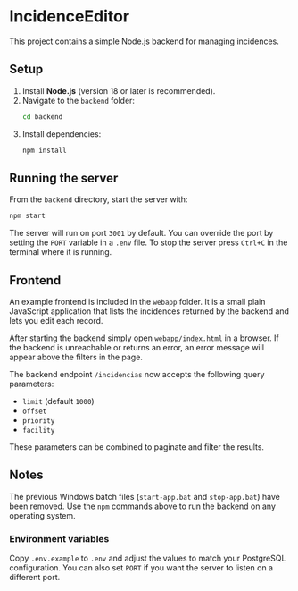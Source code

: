 
# IncidenceEditor

This project contains a simple Node.js backend for managing incidences.

## Setup

1. Install **Node.js** (version 18 or later is recommended).
2. Navigate to the `backend` folder:
   ```bash
   cd backend
   ```
3. Install dependencies:
   ```bash
   npm install
   ```

## Running the server

From the `backend` directory, start the server with:

```bash
npm start
```

The server will run on port `3001` by default. You can override the port by setting the `PORT` variable in a `.env` file. To stop the server press `Ctrl+C` in the terminal where it is running.

## Frontend

An example frontend is included in the `webapp` folder. It is a small
plain JavaScript application that lists the incidences returned by the
backend and lets you edit each record.

After starting the backend simply open `webapp/index.html` in a browser.
If the backend is unreachable or returns an error, an error message will appear
above the filters in the page.

The backend endpoint `/incidencias` now accepts the following query parameters:

- `limit` (default `1000`)
- `offset`
- `priority`
- `facility`

These parameters can be combined to paginate and filter the results.

## Notes

The previous Windows batch files (`start-app.bat` and `stop-app.bat`) have been removed. Use the `npm` commands above to run the backend on any operating system.

### Environment variables

Copy `.env.example` to `.env` and adjust the values to match your PostgreSQL configuration. You can also set `PORT` if you want the server to listen on a different port.


